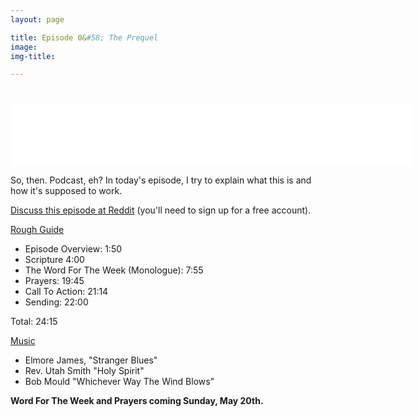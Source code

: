 ```yaml
---
layout: page

title: Episode 0&#58; The Prequel
image:
img-title:

---
```


<iframe style="border: none; margin-top:25px;" src="//html5-player.libsyn.com/embed/destination/id/711462/height/100/width/640/theme/standard-mini/autonext/no/autoplay/no/thumbnail/no/preload/no/no_addthis/no/direction/backward/no-cache/true/" height="100" width="640" scrolling="no"  allowfullscreen webkitallowfullscreen mozallowfullscreen oallowfullscreen msallowfullscreen></iframe>

<p>So, then. Podcast, eh? In today's episode, I try to explain what this is and how it's supposed to work.</p>
<p><a href="https://www.reddit.com/user/sTRANGERjESUS/comments/8k7dgq/stranger_jesus_podcast_episode_0_the_prequel/">Discuss this episode at Reddit</a> (you'll need to sign up for a free account).</p>

<u>Rough Guide</u>
<ul>
	<li>Episode Overview: 1:50</li>
	<li>Scripture 4:00</li>
	<li>The Word For The Week (Monologue): 7:55</li>
	<li>Prayers: 19:45</li>
	<li>Call To Action: 21:14</li>
	<li>Sending: 22:00</li>
</ul>

Total: 24:15

<u>Music</u>
<ul>
	<li>Elmore James, "Stranger Blues"</li>
	<li>Rev. Utah Smith "Holy Spirit"</li>
	<li>Bob Mould "Whichever Way The Wind Blows"</li>
</ul>

<strong>Word For The Week and Prayers coming Sunday, May 20th.</strong>